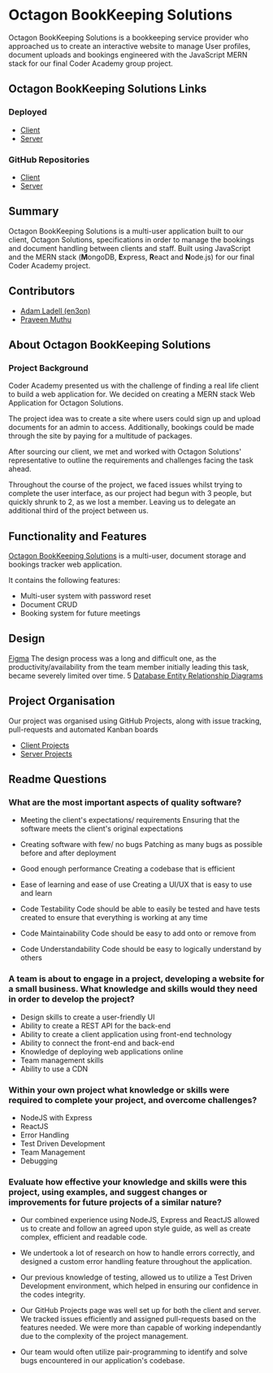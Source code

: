 # Octagon BookKeeping Solutions
Octagon BookKeeping Solutions is a bookkeeping service provider who approached us to create an interactive website to manage User profiles, document uploads and bookings engineered with the JavaScript MERN stack for our final Coder Academy group project.

## Octagon BookKeeping Solutions Links
### Deployed
* [Client](https://octagon-solutions.netlify.com)
* [Server](https://octagon-solutions.now.sh)

### GitHub Repositories
* [Client](https://github.com/en3on/octagon-solutions)
* [Server](https://github.com/en3on/octagon-solutions-server)

## Summary
Octagon BookKeeping Solutions is a multi-user application built to our client, Octagon Solutions, specifications in order to manage the bookings and document handling between clients and staff. Built using JavaScript and the MERN stack (**M**ongoDB, **E**xpress, **R**eact and **N**ode.js) for our final Coder Academy project.

## Contributors
* [Adam Ladell (en3on)](https://github.com/en3on)
* [Praveen Muthu](https://github.com/PraveenMut)

## About Octagon BookKeeping Solutions
### Project Background
Coder Academy presented us with the challenge of finding a real life client to build a web application for. We decided on creating a MERN stack Web Application for Octagon Solutions.

The project idea was to create a site where users could sign up and upload documents for an admin to access. Additionally, bookings could be made through the site by paying for a multitude of packages.

After sourcing our client, we met and worked with Octagon Solutions' representative to outline the requirements and challenges facing the task ahead.

Throughout the course of the project, we faced issues whilst trying to complete the user interface, as our project had begun with 3 people, but quickly shrunk to 2, as we lost a member. Leaving us to delegate an additional third of the project between us.

## Functionality and Features

[Octagon BookKeeping Solutions](https://github.com/en3on/octagon-solutions) is a multi-user, document storage and bookings tracker web application.

It contains the following features:
* Multi-user system with password reset
* Document CRUD
* Booking system for future meetings

## Design
[Figma](https://www.figma.com/file/Pr9M6yyNefn12n9wxN2oTxcF/Untitled?node-id=0%3A1)
The design process was a long and difficult one, as the productivity/availability from the team member initially leading this task, became severely limited over time.
5
[Database Entity Relationship Diagrams](https://dbdesigner.page.link/j4FxCvbwVPHABNkw://dbdesigner.page.link/j4FxCvbwVPHABNkw5)

## Project Organisation
Our project was organised using GitHub Projects, along with issue tracking, pull-requests and automated Kanban boards

* [Client Projects](https://github.com/en3on/octagon-solutions/projects)
* [Server Projects](https://github.com/en3on/octagon-solutions-server/projects)


## Readme Questions
### What are the most important aspects of quality software?
* Meeting the client's expectations/ requirements
Ensuring that the software meets the client's original expectations

* Creating software with few/ no bugs
Patching as many bugs as possible before and after deployment

* Good enough performance
Creating a codebase that is efficient

* Ease of learning and ease of use
Creating a UI/UX that is easy to use and learn

* Code Testability
Code should be able to easily be tested and have tests created to ensure that everything is working at any time

* Code Maintainability
Code should be easy to add onto or remove from

* Code Understandability
Code should be easy to logically understand by others


### A team is about to engage in a project, developing a website for a small business. What knowledge and skills would they need in order to develop the project? 

* Design skills to create a user-friendly UI
* Ability to create a REST API for the back-end
* Ability to create a client application using front-end technology
* Ability to connect the front-end and back-end
* Knowledge of deploying web applications online
* Team management skills
* Ability to use a CDN

### Within your own project what knowledge or skills were required to complete your project, and overcome challenges?

* NodeJS with Express
* ReactJS
* Error Handling
* Test Driven Development
* Team Management
* Debugging

### Evaluate how effective your knowledge and skills were this project, using examples, and suggest changes or improvements for future projects of a similar nature?

* Our combined experience using NodeJS, Express and ReactJS allowed us to create and follow an agreed upon style guide, as well as create complex, efficient and readable code.

* We undertook a lot of research on how to handle errors correctly, and designed a custom error handling feature throughout the application.

* Our previous knowledge of testing, allowed us to utilize a Test Driven Development environment, which helped in ensuring our confidence in the codes integrity.

* Our GitHub Projects page was well set up for both the client and server. We tracked issues efficiently and assigned pull-requests based on the features needed. We were more than capable of working independantly due to the complexity of the project management.

* Our team would often utilize pair-programming to identify and solve bugs encountered in our application's codebase.
